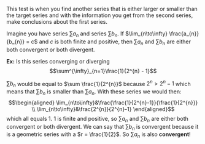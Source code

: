 This test is when you find another series that is either larger or smaller than the target series and with the information you get from the second series, make conclusions about the first series.

Imagine you have series $\sum a_{n}$ and series $\sum b_{n}$. If $\lim_{n\to\infty} \frac{a_{n}}{b_{n}} = c$ and $c$ is both finite and positive, then $\sum a_{n}$ and $\sum b_{n}$ are either both convergent or both divergent.

**Ex:** Is this series converging or diverging $$\sum^{\infty}_{n=1}\frac{1}{2^{n} - 1}$$

$\sum b_{n}$ would be equal to $\sum \frac{1}{2^{n}}$ because $2^{n} > 2^{n} - 1$ which means that $\sum b_{n}$ is smaller than $\sum a_{n}$. With these series we would then:  
$$\begin{aligned}
\lim_{n\to\infty}&\frac{\frac{1}{2^{n}-1}}{\frac{1}{2^{n}}} \\
\lim_{n\to\infty}&\frac{2^{n}}{2^{n}-1}
\end{aligned}$$
which all equals 1. 1 is finite and positive, so $\sum a_{n}$ and $\sum b_{n}$ are either both convergent or both divergent. 
We can say that $\sum b_{n}$ is convergent because it is a geometric series with a $r = \frac{1}{2}$. So $\sum a_{n}$ is also **convergent**!
